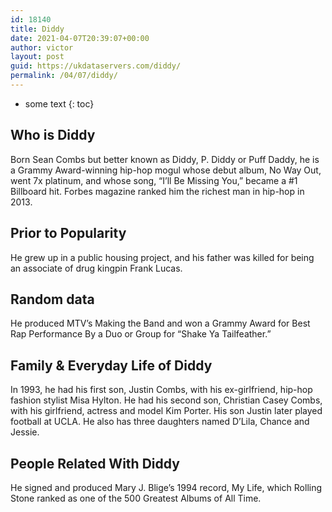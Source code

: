 ```yaml
---
id: 18140
title: Diddy
date: 2021-04-07T20:39:07+00:00
author: victor
layout: post
guid: https://ukdataservers.com/diddy/
permalink: /04/07/diddy/
---
```


* some text
{: toc}


## Who is Diddy



Born Sean Combs but better known as Diddy, P. Diddy or Puff Daddy, he is a Grammy Award-winning hip-hop mogul whose debut album, No Way Out, went 7x platinum, and whose song, &#8220;I&#8217;ll Be Missing You,&#8221; became a #1 Billboard hit. Forbes magazine ranked him the richest man in hip-hop in 2013. 

                
                
                
## Prior to Popularity



He grew up in a public housing project, and his father was killed for being an associate of drug kingpin Frank Lucas. 

                
                
                
## Random data



He produced MTV&#8217;s Making the Band and won a Grammy Award for Best Rap Performance By a Duo or Group for &#8220;Shake Ya Tailfeather.&#8221;

                
                
                
## Family & Everyday Life of Diddy



In 1993, he had his first son, Justin Combs, with his ex-girlfriend, hip-hop fashion stylist Misa Hylton. He had his second son, Christian Casey Combs, with his girlfriend, actress and model Kim Porter. His son Justin later played football at UCLA. He also has three daughters named D&#8217;Lila, Chance and Jessie.

                
                
                
## People Related With Diddy



He signed and produced Mary J. Blige&#8217;s 1994 record, My Life, which Rolling Stone ranked as one of the 500 Greatest Albums of All Time. 

                
              
            
          
          
          